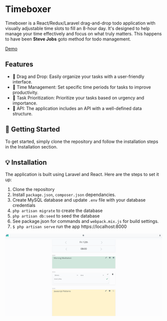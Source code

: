 # Timeboxer

Timeboxer is a React/Redux/Laravel drag-and-drop todo application with visually adjustable time slots to fill an 8-hour day. It's designed to help manage your time effectively and focus on what truly matters. This happens to have been **Steve Jobs** goto method for todo management. 

[Demo](https://timebox.joehunter.dev)

## Features

- 📝 Drag and Drop: Easily organize your tasks with a user-friendly interface.
- 🌅 Time Management: Set specific time periods for tasks to improve productivity.
- 🧩 Task Prioritization: Prioritize your tasks based on urgency and importance.
- 🎨 API: The application includes an API with a well-defined data structure. 

## 🏁 Getting Started

To get started, simply clone the repository and follow the installation steps in the Installation section. 

## 💡 Installation

The application is built using Laravel and React. Here are the steps to set it up:

1. Clone the repository
2. Install `package.json`, `composer.json` dependancies. 
3. Create MySQL database and update `.env` file with your database credentials
4. `php artisan migrate` to create the database
5. `php artisan db:seed` to seed the database
6. See package.json for commands and `webpack.mix.js` for build settings.
7. `$ php artisan serve` run the app https://localhost:8000


![Timebox](timebox-example.png)
